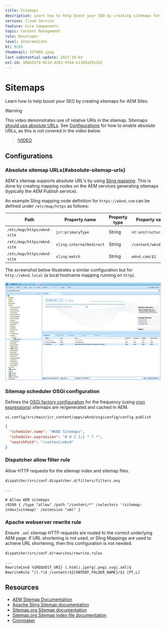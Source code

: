 ```yaml
---
title: Sitemaps
description: Learn how to help boost your SEO by creating sitemaps for AEM Sites.
version: Cloud Service
feature: Core Components
topic: Content Management
role: Developer
level: Intermediate
kt: 9165
thumbnail: 337960.jpeg
last-substantial-update: 2022-10-03
exl-id: 40bb55f9-011d-4261-9f44-b1104a591252
---
```

# Sitemaps

Learn how to help boost your SEO by creating sitemaps for AEM Sites.

>[!WARNING]
>
>This video demonstrates use of relative URls in the sitemap. Sitemaps [should use absolute URLs](https://sitemaps.org/protocol.html). See [Configurations](#absolute-sitemap-urls) for how to enable absolute URLs, as this is not covered in the video below.

>[!VIDEO](https://video.tv.adobe.com/v/337960?quality=12&learn=on)

## Configurations

### Absolute sitemap URLs{#absolute-sitemap-urls}

AEM's sitemap supports absolute URL's by using [Sling mapping](https://sling.apache.org/documentation/the-sling-engine/mappings-for-resource-resolution.html). This is done by creating mapping nodes on the AEM services generating sitemaps (typically the AEM Publish service).

An example Sling mapping node definition for `https://wknd.com` can be defined under `/etc/map/https` as follows:

| Path | Property name | Property type | Property value | 
|------|----------|---------------|-------|
| `/etc/map/https/wknd-site` | `jcr:primaryType` | String | `nt:unstructured` |
| `/etc/map/https/wknd-site` | `sling:internalRedirect` | String | `/content/wknd/(.*)` |
| `/etc/map/https/wknd-site` | `sling:match` | String | `wknd.com/$1` |

The screenshot below illustrates a similar configuration but for `http://wknd.local` (a local hostname mapping running on `http`).

![Sitemap absolute URLs configuration](../assets/sitemaps/sitemaps-absolute-urls.jpg)


### Sitemap scheduler OSGi configuration

Defines the [OSGi factory configuration](http://localhost:4502/system/console/configMgr/org.apache.sling.sitemap.impl.SitemapScheduler) for the frequency (using [cron expressions](http://www.cronmaker.com)) sitemaps are re/generated and cached in AEM. 

`ui.config/src/main/jcr_content/apps/wknd/osgiconfig/config.publish`

```json
{
  "scheduler.name": "WKND Sitemaps",
  "scheduler.expression": "0 0 2 1/1 * ? *",
  "searchPath": "/content/wknd"
}
```

### Dispatcher allow filter rule

Allow HTTP requests for the sitemap index and sitemap files.

`dispatcher/src/conf.dispatcher.d/filters/filters.any`

```
...

# Allow AEM sitemaps
/0200 { /type "allow" /path "/content/*" /selectors '(sitemap-index|sitemap)' /extension "xml" }
```

### Apache webserver rewrite rule

Ensure `.xml` sitemap HTTP requests are routed to the correct underlying AEM page. If URL shortening is not used, or Sling Mappings are used to achieve URL shortening, then this configuration is not needed.

`dispatcher/src/conf.d/rewrites/rewrite.rules`

```
...
RewriteCond %{REQUEST_URI} (.html|.jpe?g|.png|.svg|.xml)$
RewriteRule ^/(.*)$ /content/${CONTENT_FOLDER_NAME}/$1 [PT,L]
```

## Resources

+ [AEM Sitemap Documentation](https://experienceleague.adobe.com/docs/experience-manager-cloud-service/overview/seo-and-url-management.html?lang=en#building-an-xml-sitemap-on-aem)
+ [Apache Sling Sitemap documentation](https://github.com/apache/sling-org-apache-sling-sitemap#readme)
+ [Sitemap.org Sitemap documentation](https://www.sitemaps.org/protocol.html)
+ [Sitemap.org Sitemap index file documentation](https://www.sitemaps.org/protocol.html#index)
+ [Cronmaker](http://www.cronmaker.com/)